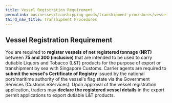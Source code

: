 ```yaml
---
title: Vessel Registration Requirement
permalink: businesses/transhipping-goods/transhipment-procedures/vessel-registration-requirement
third_nav_title: Transhipment Procedures 
---
```


## Vessel Registration Requirement
    
You are required to **register vessels of net registered tonnage (NRT)** between **75 and 300 (inclusive)** that are intended to be used to carry dutiable Liquors and Tobacco (L&T) products for the purpose of export or transhipment by sea with Singapore Customs. Carrier agents are required to **submit the vessel's Certificate of Registry** issued by the national port/maritime authority of the vessel's flag state via the Government Services (Customs eServices). Upon approval of the vessel registration application, traders may **declare the registered vessel details** in the export permit applications to export dutiable L&T products.
    
